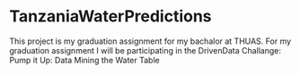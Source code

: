 # TanzaniaWaterPredictions
This project is my graduation assignment for my bachalor at THUAS. For my graduation assignment I will be participating in the DrivenData Challange: Pump it Up: Data Mining the Water Table 
